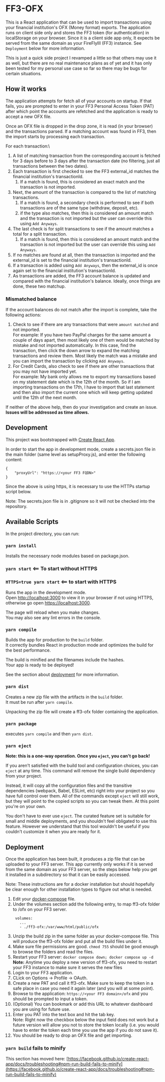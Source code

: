 # FF3-OFX

This is a React application that can be used to import transactions using your financial institution's OFX (Money format) exports.  The application runs on client side only and stores the FF3 token (for authentication) in localStorage on your browser. Since it is a client side app only, It expects be served from the same domain as your FireFlyIII (FF3) instance.  See `Deployment` below for more information.

This is just a quick side project I revamped a little so that others may use it as well, but there are no real maintenance plans as of yet and it has only been tested for my personal use case so far so there may be bugs for certain situations.

## How it works
The application attempts for fetch all of your accounts on startup.  If that fails, you are prompted to enter in your FF3 Personal Access Token (PAT) after which point the accounts are refetched and the application is ready to accept a new OFX file.

Once an OFX file is dropped in the drop zone, it is read (in your browser) and the transactions parsed.  If a matching account was found in FF3, then the import starts by processing each transaction.

For each transaction:\
1. A list of matching transaction from the corresponding account is fetched for 3 days before to 3 days after the transaction date (no filtering, just all transactions between the two dates).
2. Each transaction is first checked to see the FF3 external_id matches the financial institution's transactionId.
   1. If a match is found, this is considered an exact match and the transaction is not imported.
3. Next, the amount of the transaction is compared to the list of matching transactions.
   1. If a match is found, a secondary check is performed to see if both transactions are of the same type (withdraw, deposit, etc).
   2. if the type also matches, then this is considered an amount match and the transaction is not imported but the user can override this using `Add Anyways`.
4. The last check is for split transactions to see if the amount matches a total for a split transaction.
   1. If a match is found, then this is considered an amount match and the transaction is not imported but the user can override this using `Add Anyways`.
5. If no matches are found at all, then the transaction is imported and the external_id is set to the financial institution's transactionId.
6. If a transaction is added using `Add Anyways`, then the external_id is once again set to the financial institution's transactionId.
7. As transactions are added, the FF3 account balance is updated and compared with the financial institution's balance.  Ideally, once things are done, these two matchup.

### Mismatched balance
If the account balances do not match after the import is complete, take the following actions:
1. Check to see if there are any transactions that were `amount matched` and not imported.\
   For example: If you have two PayPal charges for the same amount a couple of days apart, then most likely one of them would be matched by mistake and not imported automatically.  In this case, find the transaction, then click the down arrow to expand the matching transactions and review them.  Most likely the match was a mistake and you can import the transaction by clicking `Add Anyways`. 
2. For Credit Cards, also check to see if there are other transactions that you may not have imported yet.\
   For example: My bank only allows me to export my transactions based on my statement date which is the 12th of the month.  So if I am importing transactions on the 17th, I have to import that last statement and then also import the current one which will keep getting updated until the 12th of the next month.

If neither of the above help, then do your investigation and create an issue.  **Issues will be addressed as time allows.**


## Development
This project was bootstrapped with [Create React App](https://github.com/facebook/create-react-app).

In order to start the app in development mode, create a secrets.json file in the main folder (same level as setupProxy.js), and enter the following content:

```
{
    "proxyUrl": "https://<your FF3 FQDN>"
}
```
Since the above is using https, it is necessary to use the HTTPs startup script below.

Note: The secrets.json file is in .gitignore so it will not be checked into the repository.

## Available Scripts

In the project directory, you can run:

### `yarn install`

Installs the necessary node modules based on package.json.

### `yarn start` <== To start without HTTPS
### `HTTPS=true yarn start` <== to start with HTTPS

Runs the app in the development mode.\
Open [http://localhost:3000](http://localhost:3000) to view it in your browser if not using HTTPS, otherwise go open [https://localhost:3000](https://localhost:3000).

The page will reload when you make changes.\
You may also see any lint errors in the console.

<!-- ### `yarn test` <== TODO

Launches the test runner in the interactive watch mode.\
See the section about [running tests](https://facebook.github.io/create-react-app/docs/running-tests) for more information. -->


### `yarn compile`

Builds the app for production to the `build` folder.\
It correctly bundles React in production mode and optimizes the build for the best performance.

The build is minified and the filenames include the hashes.\
Your app is ready to be deployed!

See the section about [deployment](https://facebook.github.io/create-react-app/docs/deployment) for more information.

### `yarn dist`

Creates a new zip file with the artifacts in the `build` folder.\
It must be run after `yarn compile`.

Unpacking the zip file will create a ff3-ofx folder containing the application.

### `yarn package`

executes `yarn compile` and then `yarn dist`.

### `yarn eject`

**Note: this is a one-way operation. Once you `eject`, you can't go back!**

If you aren't satisfied with the build tool and configuration choices, you can `eject` at any time. This command will remove the single build dependency from your project.

Instead, it will copy all the configuration files and the transitive dependencies (webpack, Babel, ESLint, etc) right into your project so you have full control over them. All of the commands except `eject` will still work, but they will point to the copied scripts so you can tweak them. At this point you're on your own.

You don't have to ever use `eject`. The curated feature set is suitable for small and middle deployments, and you shouldn't feel obligated to use this feature. However we understand that this tool wouldn't be useful if you couldn't customize it when you are ready for it.

<!-- ## Learn More

You can learn more in the [Create React App documentation](https://facebook.github.io/create-react-app/docs/getting-started).

To learn React, check out the [React documentation](https://reactjs.org/).

### Code Splitting

This section has moved here: [https://facebook.github.io/create-react-app/docs/code-splitting](https://facebook.github.io/create-react-app/docs/code-splitting)

### Analyzing the Bundle Size

This section has moved here: [https://facebook.github.io/create-react-app/docs/analyzing-the-bundle-size](https://facebook.github.io/create-react-app/docs/analyzing-the-bundle-size)

### Making a Progressive Web App

This section has moved here: [https://facebook.github.io/create-react-app/docs/making-a-progressive-web-app](https://facebook.github.io/create-react-app/docs/making-a-progressive-web-app)

### Advanced Configuration

This section has moved here: [https://facebook.github.io/create-react-app/docs/advanced-configuration](https://facebook.github.io/create-react-app/docs/advanced-configuration) -->

## Deployment

Once the application has been built, it produces a zip file that can be uploaded to your FF3 server.  This app currently only works if it is served from the same domain as your FF3 server, so the steps below help you get it installed in a subdirectory so that it can be easily accessed.

Note: These instructions are for a docker installation but should hopefully be clear enough for other installation types to figure out what is needed.

1. Edit your [docker-compose](https://raw.githubusercontent.com/firefly-iii/docker/main/docker-compose.yml) file.
2. Under the volumes section add the following entry, to map ff3-ofx folder to /ofx on your FF3 server.
   ```
    volumes:
      ...
      - ./ff3-ofx:/var/www/html/public/ofx
   ```
3. Unzip the build zip in the same folder as your docker-compose file.  This will produce the ff3-ofx folder and put all the build files under it.
4. Make sure file permissions are good.  `chmod 755` should be good enough to browse the folders and read the files.
5. Restart your FF3 server: `docker compose down; docker compose up -d`\
   **Note:** Anytime you deploy a new version of ff3-ofx, you need to restart your FF3 instance to make sure it serves the new files
6. Login to your FF3 application.
7. CLick on Options -> Profile -> OAuth.
8. Create a new PAT and call it ff3-ofx.  Make sure to keep the token in a safe place in case you need it again later (and you will at some point).
9.  Browse to the application: `https://<your FF3 domain>/ofx` and you should be prompted to input a token.  
10. (Optional) You can bookmark or add this URL to whatever dashboard you are using for future use.
11. Enter you PAT into the text box and hit the tab key.\
    Note: Right now the checkbox below the input field does not work but a future version will allow you not to store the token locally (i.e. you would have to enter the token each time you use the app if you do not save it).
12. You should be ready to drop an OFX file and get importing.



### `yarn build` fails to minify

This section has moved here: [https://facebook.github.io/create-react-app/docs/troubleshooting#npm-run-build-fails-to-minify](https://facebook.github.io/create-react-app/docs/troubleshooting#npm-run-build-fails-to-minify)
